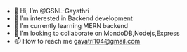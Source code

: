 - 👋 Hi, I’m @GSNL-Gayathri
- 👀 I’m interested in Backend development
- 🌱 I’m currently learning MERN backend
- 💞️ I’m looking to collaborate on MondoDB,Nodejs,Express
- 📫 How to reach me gayatri104@gmail.com

<!---
GSNL-Gayathri/GSNL-Gayathri is a ✨ special ✨ repository because its `README.md` (this file) appears on your GitHub profile.
You can click the Preview link to take a look at your changes.
--->
